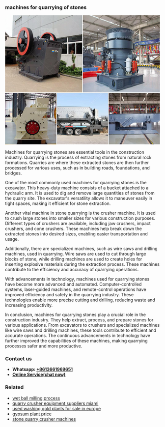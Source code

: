 <h3>machines for quarrying of stones</h3><img src='1708663338.jpg' alt=''><p>Machines for quarrying stones are essential tools in the construction industry. Quarrying is the process of extracting stones from natural rock formations. Quarries are where these extracted stones are then further processed for various uses, such as in building roads, foundations, and bridges.</p><p>One of the most commonly used machines for quarrying stones is the excavator. This heavy-duty machine consists of a bucket attached to a hydraulic arm. It is used to dig and remove large quantities of stones from the quarry site. The excavator's versatility allows it to maneuver easily in tight spaces, making it efficient for stone extraction.</p><p>Another vital machine in stone quarrying is the crusher machine. It is used to crush large stones into smaller sizes for various construction purposes. Different types of crushers are available, including jaw crushers, impact crushers, and cone crushers. These machines help break down the extracted stones into desired sizes, enabling easier transportation and usage.</p><p>Additionally, there are specialized machines, such as wire saws and drilling machines, used in quarrying. Wire saws are used to cut through large blocks of stone, while drilling machines are used to create holes for inserting explosive materials during the extraction process. These machines contribute to the efficiency and accuracy of quarrying operations.</p><p>With advancements in technology, machines used for quarrying stones have become more advanced and automated. Computer-controlled systems, laser-guided machines, and remote-control operations have improved efficiency and safety in the quarrying industry. These technologies enable more precise cutting and drilling, reducing waste and increasing productivity.</p><p>In conclusion, machines for quarrying stones play a crucial role in the construction industry. They help extract, process, and prepare stones for various applications. From excavators to crushers and specialized machines like wire saws and drilling machines, these tools contribute to efficient and accurate operations. The continuous advancements in technology have further improved the capabilities of these machines, making quarrying processes safer and more productive.</p><h3>Contact us</h3><ul><li><strong>Whatsapp:&nbsp;<a href="https://wa.me/8613661969651">+8613661969651</a></strong></li><li><a href="https://swt.shibang-china.com/?git&amp;zhl&amp;machines for quarrying of stones"><strong>Online Service(chat now)</strong></a></li></ul><h3>Related</h3><ul><li><a href='wet ball milling process.md'>wet ball milling process</a></li><li><a href='quarry crusher equipment suppliers miami.md'>quarry crusher equipment suppliers miami</a></li><li><a href='used washing gold plants for sale in europe.md'>used washing gold plants for sale in europe</a></li><li><a href='gypsum plant price.md'>gypsum plant price</a></li><li><a href='stone quarry crusher machines.md'>stone quarry crusher machines</a></li></ul>